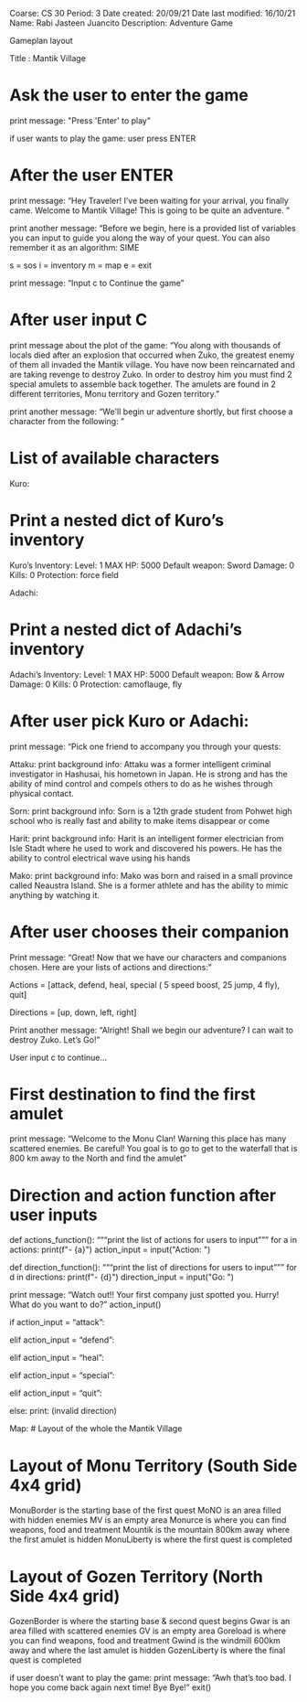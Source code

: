 Coarse: CS 30
Period: 3
Date created: 20/09/21
Date last modified: 16/10/21
Name: Rabi Jasteen Juancito
Description: Adventure Game



Gameplan layout

Title : Mantik Village

# Ask the user to enter the game
print message: "Press 'Enter' to play" 

if user wants to play the game: user press ENTER
# After the user ENTER 
print message: “Hey Traveler! I’ve been waiting for your arrival, you finally came. Welcome to Mantik Village! This is going to be quite an adventure. ”

print another message: “Before we begin, here is a provided list of variables you can input to guide you along the way of your quest. You can also remember it as an algorithm: SIME


s = sos
i = inventory
m = map
e = exit

print message: “Input c to Continue the game”
# After user input C
print message about the plot of the game: “You along with thousands of locals died after an explosion that occurred when Zuko, the greatest enemy of them all invaded the Mantik village. You have now been reincarnated and are taking revenge to destroy Zuko. In order to destroy him you must find 2 special amulets to assemble back together. The amulets are found in 2 different territories, Monu territory and Gozen territory.”

print another message: “We'll begin ur adventure shortly, but first choose a character from the following: ”
# List of available characters 

Kuro:
# Print a nested dict of Kuro’s inventory 
Kuro’s Inventory:
Level: 1
MAX HP: 5000
Default weapon: Sword
Damage: 0
Kills: 0
Protection: force field


Adachi:
# Print a nested dict of Adachi’s inventory 
Adachi’s Inventory:
Level: 1
MAX HP: 5000
Default weapon: Bow & Arrow
Damage: 0
Kills: 0
Protection: camoflauge, fly


# After user pick Kuro or Adachi:
print message: “Pick one friend to accompany you through your quests:

Attaku: 
print background info: Attaku was a former intelligent criminal investigator in Hashusai, his hometown in Japan. He is strong and has the ability of mind control and compels others to do as he wishes through physical contact.

Sorn: 
print background info: Sorn is a 12th grade student from Pohwet high school who is really fast and ability to make items disappear or come 

Harit: 
print background info: Harit is an intelligent former electrician from Isle Stadt where he used to work and discovered his powers. He has the ability to control electrical wave using his hands

Mako: 
print background info: Mako was born and raised in a small province called Neaustra Island. She is a former athlete and has the ability to mimic anything by watching it.


# After user chooses their companion
Print message: “Great! Now that we have our characters and companions chosen. Here are your lists of actions and directions:”

Actions = [attack, defend, heal, special ( 5 speed boost, 25 jump, 4 fly), quit]

Directions = [up, down, left, right]


Print another message: “Alright! Shall we begin our adventure? I can wait to destroy Zuko. Let’s Go!”

User input c to continue…
# First destination to find the first amulet
print message: “Welcome to the Monu Clan! Warning this place has many scattered enemies. Be careful! You goal is to go to get to the waterfall that is 800 km away to the North and find the amulet”

       

# Direction and action function after user inputs    
def actions_function():
“““print the list of actions for users to input”””
for a in actions:
print(f"- {a}")
action_input = input("Action: ")

def direction_function():
“““print the list of directions for users to input”””
for d in directions:
print(f"- {d}")
direction_input = input("Go: ")


print message: “Watch out!! Your first company just spotted you. Hurry! What do you want to do?”
action_input()


if action_input = “attack”:

elif action_input = “defend”:

elif action_input = “heal”:

elif action_input = “special”:

elif action_input = “quit”:


else: 
print: (invalid direction)




Map: # Layout of the whole the Mantik Village
# Layout of Monu Territory (South Side 4x4 grid)
MonuBorder is the starting base of the first quest
MoNO is an area filled with hidden enemies
MV is an empty area
Monurce is where you can find weapons, food and treatment
Mountik is the mountain 800km away where the first amulet is hidden
MonuLiberty is where the first quest is completed

# Layout of Gozen Territory (North Side 4x4 grid)
GozenBorder is where the starting base & second quest begins
Gwar is an area filled with scattered enemies
GV is an empty area
Goreload is where you can find weapons, food and treatment
Gwind is the windmill 600km away and where the last amulet is hidden
GozenLiberty is where the final quest is completed


if user doesn’t want to play the game: 
print message: “Awh that’s too bad. I hope you come back again next time! Bye Bye!”
exit()




